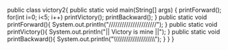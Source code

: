 public class victory2{
   public static void main(String[] args)
   {
      printForward();
      for(int i=0; i<5; i++)
      printVictory();
      printBackward();
      }
      public static void printForward(){
         System.out.println("//////////////////////");
         }
      public static void printVictory(){
         System.out.println("|| Victory is mine ||");
         }
      public static void printBackward(){
          System.out.println("\\\\\\\\\\\\\\\\\\\\\\\\\\\\\\\\\\\\\\\\\\\\");
          }
       }
    }
